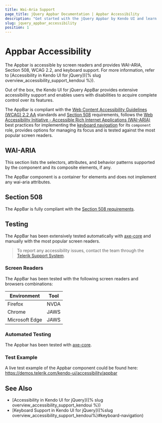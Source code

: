 ```yaml
---
title: Wai-Aria Support
page_title: jQuery Appbar Documentation | Appbar Accessibility
description: "Get started with the jQuery Appbar by Kendo UI and learn about its accessibility support for WAI-ARIA, Section 508, and WCAG 2.2."
slug: jquery_appbar_accessibility
position: 1
---
```


# Appbar Accessibility

The Appbar is accessible by screen readers and provides WAI-ARIA, Section 508, WCAG 2.2, and keyboard support.
For more information, refer to [Accessibility in Kendo UI for jQuery]({% slug overview_accessibility_support_kendoui %}).




Out of the box, the Kendo UI for jQuery AppBar provides extensive accessibility support and enables users with disabilities to acquire complete control over its features.


The AppBar is compliant with the [Web Content Accessibility Guidelines (WCAG) 2.2 AA](https://www.w3.org/TR/WCAG22/) standards and [Section 508](https://www.section508.gov/) requirements, follows the [Web Accessibility Initiative - Accessible Rich Internet Applications (WAI-ARIA)](https://www.w3.org/WAI/ARIA/apg/) best practices for implementing the [keyboard navigation](#keyboard-navigation) for its `component` role, provides options for managing its focus and is tested against the most popular screen readers.

## WAI-ARIA


This section lists the selectors, attributes, and behavior patterns supported by the component and its composite elements, if any.


The AppBar component is a container for elements and does not implement any wai-aria attributes.

## Section 508


The AppBar is fully compliant with the [Section 508 requirements](http://www.section508.gov/).

## Testing


The AppBar has been extensively tested automatically with [axe-core](https://github.com/dequelabs/axe-core) and manually with the most popular screen readers.

> To report any accessibility issues, contact the team through the [Telerik Support System](https://www.telerik.com/account/support-center).

### Screen Readers


The AppBar has been tested with the following screen readers and browsers combinations:

| Environment | Tool |
| ----------- | ---- |
| Firefox | NVDA |
| Chrome | JAWS |
| Microsoft Edge | JAWS |



### Automated Testing
The Appbar has been tested with [axe-core](https://github.com/dequelabs/axe-core).
### Test Example
A live test example of the Appbar component could be found here: https://demos.telerik.com/kendo-ui/accessibility/appbar
## See Also
* [Accessibility in Kendo UI for jQuery]({% slug overview_accessibility_support_kendoui %})
* [Keyboard Support in Kendo UI for jQuery]({%slug overview_accessibility_support_kendoui%}#keyboard-navigation)